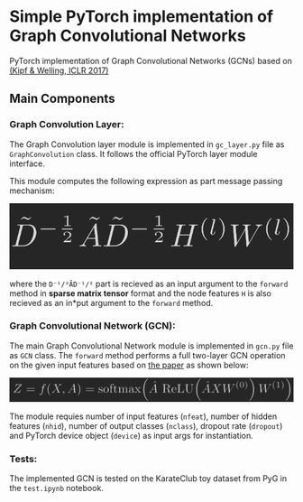 # Simple PyTorch implementation of Graph Convolutional Networks

PyTorch implementation of Graph Convolutional Networks (GCNs) based on [(Kipf & Welling, ICLR 2017)](https://arxiv.org/abs/1609.02907)

## Main Components

### Graph Convolution Layer:
The Graph Convolution layer module is implemented in `gc_layer.py` file as `GraphConvolution` class. It follows the official PyTorch layer module interface.

This module computes the following expression as part message passing mechanism:

![graph convolution layer](https://github.com/ebrahimpichka/gcn-pt/blob/main/images/gclayer.png)

where the `D⁻¹/²ÃD⁻¹/²` part is recieved as an input argument to the `forward` method in **sparse matrix tensor** format and the node features `H` is also recieved as an in*put argument to the `forward` method.

### Graph Convolutional Network (GCN):
The main Graph Convolutional Network module is implemented in `gcn.py` file as `GCN` class. The `forward` method performs a full two-layer GCN operation on the given input features based on [the paper](https://arxiv.org/abs/1609.02907) as shown below:

![graph convolution layer](https://github.com/ebrahimpichka/gcn-pt/blob/main/images/gcn.png)

The module requies number of input features (`nfeat`), number of hidden features (`nhid`), number of output classes (`nclass`), dropout rate (`dropout`) and PyTorch device object (`device`) as input args for instantiation.


### Tests:
The implemented GCN is tested on the KarateClub toy dataset from PyG  in the `test.ipynb` notebook.
